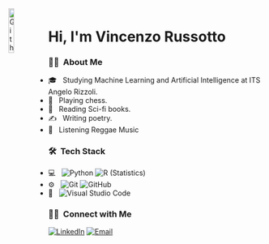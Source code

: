
<img width="15%" align= "left" alt="Github" src="https://user-images.githubusercontent.com/48678280/88862734-4903af80-d201-11ea-968b-9c939d88a37c.gif" />

# Hi, I'm Vincenzo Russotto
<h3> 👨🏻 &nbsp;About Me </h3>

- 🎓 &nbsp; Studying Machine Learning and Artificial Intelligence at ITS Angelo Rizzoli.
- 🤔 &nbsp; Playing chess.
- 🌱 &nbsp; Reading Sci-fi books.
- ✍️ &nbsp; Writing poetry.
- 🎵 &nbsp; Listening Reggae Music
<h3> 🛠 &nbsp;Tech Stack</h3>

- 💻 &nbsp;
  ![Python](https://img.shields.io/badge/-Python-333333?style=flat&logo=python)
  ![R (Statistics)](https://img.shields.io/badge/-R-333333?style=flat&logo=R&logoColor=276DC3)
- ⚙️ &nbsp;
  ![Git](https://img.shields.io/badge/-Git-333333?style=flat&logo=git)
  ![GitHub](https://img.shields.io/badge/-GitHub-333333?style=flat&logo=github)
- 🔧 &nbsp;
  ![Visual Studio Code](https://img.shields.io/badge/-Visual%20Studio%20Code-333333?style=flat&logo=visual-studio-code&logoColor=007ACC)

<h3> 🤝🏻 &nbsp;Connect with Me </h3>

<a href="https://www.linkedin.com/in/vincenzors8/"><img alt="LinkedIn" src="https://img.shields.io/badge/LinkedIn-Vincenzo%20Russotto-blue?style=flat-square&logo=linkedin"></a>
<a href="mailto:vincenzo.russ8@outlook.com"><img alt="Email" src="https://img.shields.io/badge/Email-vincenzo.russ8@outlook.com-blue?style=flat-square&logo=gmail"></a>
</p>